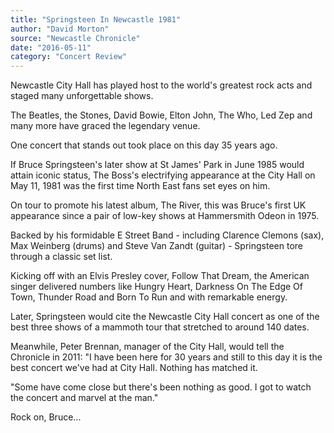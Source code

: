 ```yaml
---
title: "Springsteen In Newcastle 1981"
author: "David Morton"
source: "Newcastle Chronicle"
date: "2016-05-11"
category: "Concert Review"
---
```


Newcastle City Hall has played host to the world's greatest rock acts and staged many unforgettable shows.

The Beatles, the Stones, David Bowie, Elton John, The Who, Led Zep and many more have graced the legendary venue.

One concert that stands out took place on this day 35 years ago.

If Bruce Springsteen's later show at St James' Park in June 1985 would attain iconic status, The Boss's electrifying appearance at the City Hall on May 11, 1981 was the first time North East fans set eyes on him.

On tour to promote his latest album, The River, this was Bruce's first UK appearance since a pair of low-key shows at Hammersmith Odeon in 1975.

Backed by his formidable E Street Band - including Clarence Clemons (sax), Max Weinberg (drums) and Steve Van Zandt (guitar) - Springsteen tore through a classic set list.

Kicking off with an Elvis Presley cover, Follow That Dream, the American singer delivered numbers like Hungry Heart, Darkness On The Edge Of Town, Thunder Road and Born To Run and with remarkable energy.

Later, Springsteen would cite the Newcastle City Hall concert as one of the best three shows of a mammoth tour that stretched to around 140 dates.

Meanwhile, Peter Brennan, manager of the City Hall, would tell the Chronicle in 2011: "I have been here for 30 years and still to this day it is the best concert we've had at City Hall. Nothing has matched it.

"Some have come close but there's been nothing as good. I got to watch the concert and marvel at the man."

Rock on, Bruce...